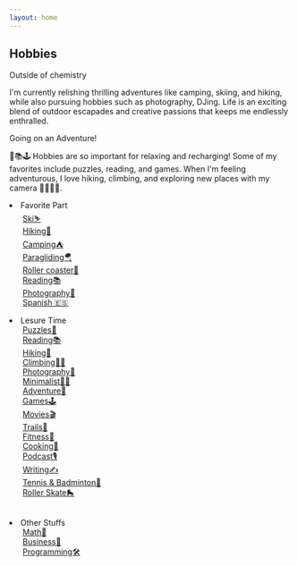 ```yaml
---
layout: home
---
```


## Hobbies

Outside of chemistry

I'm currently relishing thrilling adventures like camping, skiing, and hiking, while also pursuing hobbies such as photography, DJing. Life is an exciting blend of outdoor escapades and creative passions that keeps me endlessly enthralled. 

Going on an Adventure!


🧩📚🕹️ Hobbies are so important for relaxing and recharging! Some of my favorites include puzzles, reading, and games. When I'm feeling adventurous, I love hiking, climbing, and exploring new places with my camera 🌄🧗‍♂️📸.


<li>Favorite Part
<ul>
    <li><a href="/s/hobbies-ski">Ski⛷️</a></li>
    <li><a href="/s/hobbies-hiking">Hiking🌄</a></li>
    <li><a href="/s/hobbies-camping">Camping⛺</a></li>
    <li><a href="/s/hobbies-paragliding">Paragliding🪂</a></li>
    <li><a href="/s/hobbies-rollercoaster">Roller coaster🎢</a></li>
    <li><a href="/s/hobbies-reading">Reading📚</a></li>
    <li><a href="/s/hobbies-photography">Photography📸</a></li>
    <li><a href="/s/hobbies-spanish">Spanish 🇪🇸</a></li>
</ul>
</li>

<li>Lesure Time
<ul>
    <li><a href="/s/hobbies-puzzles">Puzzles🧩</a></li>
    <li><a href="/s/hobbies-reading">Reading📚</a></li>
    <li><a href="/s/hobbies-hiking">Hiking🌄</a></li>
    <li><a href="/s/hobbies-climbing">Climbing🧗‍♂️</a></li>
    <li><a href="/s/hobbies-photography">Photography📸</a></li>
    <li><a href="/s/hobbies-minimalist">Minimalist🚶‍♂️</a></li>
    <li><a href="/s/hobbies-adventure">Adventure🌄</a></li>
    <li><a href="/s/hobbies-games">Games🕹️</a></li>
    <li><a href="/s/hobbies-movies">Movies🎬</a></li>
    <li><a href="/s/hobbies-trails">Trails🍁</a></li>
    <li><a href="/s/hobbies-fitness">Fitness💪</a></li>
    <li><a href="/s/hobbies-cooking">Cooking🍳</a></li>
    <li><a href="/s/hobbies-podcast">Podcast🎙️</a></li>
    <li><a href="/s/hobbies-writing">Writing✍️</a></li>
    <li><a href="/s/hobbies-tennis-badminton">Tennis & Badminton🏸</a></li>
    <li><a href="/s/hobbies-roller-skate">Roller Skate🛼</a></li>
    
</ul>
</li>

<br>


<li>Other Stuffs
<ul>
    <li><a href="/s/hobbies-math">Math📐</a></li>
    <li><a href="/s/hobbies-business">Business🤝</a></li>
    <li><a href="/s/hobbies-programming">Programming🛠️</a></li>
</ul>
</li>

<style>
    /* To create a hyperlink in HTML without an underline 
    a {
      text-decoration: none;
      color: blue;
    }*/
    /* Remove bullets from the outer list */
    ul {
      list-style-type: none;
    }
    
    /* Remove bullets none, Add bullets to the nested list circle */
    ul ul {
      list-style-type: none;
    }
    
    /* Indent the nested list */
    ul ul {
      margin-left: 20px;
    }
  </style>
  
